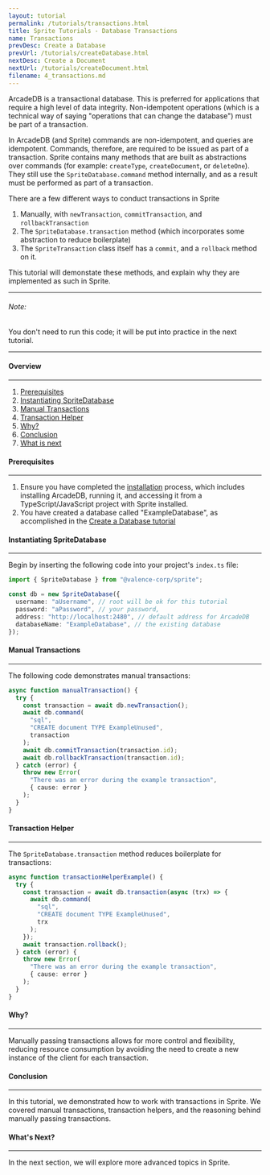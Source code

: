 ```yaml
---
layout: tutorial
permalink: /tutorials/transactions.html
title: Sprite Tutorials - Database Transactions
name: Transactions
prevDesc: Create a Database
prevUrl: /tutorials/createDatabase.html
nextDesc: Create a Document
nextUrl: /tutorials/createDocument.html
filename: 4_transactions.md
---
```


ArcadeDB is a transactional database. This is preferred for applications that require a high level of data integrity. Non-idempotent operations (which is a technical way of saying "operations that can change the database") must be part of a transaction.

In ArcadeDB (and Sprite) commands are non-idempotent, and queries are idempotent. Commands, therefore, are required to be issued as part of a transaction. Sprite contains many methods that are built as abstractions over commands (for example: `createType`, `createDocument`, or `deleteOne`). They still use the `SpriteDatabase.command` method internally, and as a result must be performed as part of a transaction.

There are a few different ways to conduct transactions in Sprite

1. Manually, with `newTransaction`, `commitTransaction`, and `rollbackTransaction`
2. The `SpriteDatabase.transaction` method (which incorporates some abstraction to reduce boilerplate)
3. The `SpriteTransaction` class itself has a `commit`, and a `rollback` method on it.

This tutorial will demonstate these methods, and explain why they are implemented as such in Sprite.

---

###### Note:

You don't need to run this code; it will be put into practice in the next tutorial.

---

#### Overview
---

1. [Prerequisites](#prerequisites)
2. [Instantiating SpriteDatabase](#instantiating)
3. [Manual Transactions](#manual)
4. [Transaction Helper](#help)
5. [Why?](#why)
6. [Conclusion](#conclusion)
7. [What is next](#next)

#### Prerequisites
---

1. Ensure you have completed the [installation](../installation.html) process, which includes installing ArcadeDB, running it, and accessing it from a TypeScript/JavaScript project with Sprite installed.
2. You have created a database called "ExampleDatabase", as accomplished in the [Create a Database tutorial](tutorials/createDatabase.html)

#### Instantiating SpriteDatabase
---

Begin by inserting the following code into your project's `index.ts` file:

```ts
import { SpriteDatabase } from "@valence-corp/sprite";

const db = new SpriteDatabase({
  username: "aUsername", // root will be ok for this tutorial
  password: "aPassword", // your password,
  address: "http://localhost:2480", // default address for ArcadeDB
  databaseName: "ExampleDatabase", // the existing database
});
```

#### Manual Transactions
---

The following code demonstrates manual transactions:

```ts
async function manualTransaction() {
  try {
    const transaction = await db.newTransaction();
    await db.command(
      "sql",
      "CREATE document TYPE ExampleUnused",
      transaction
    );
    await db.commitTransaction(transaction.id);
    await db.rollbackTransaction(transaction.id);
  } catch (error) {
    throw new Error(
      "There was an error during the example transaction",
      { cause: error }
    );
  }
}
```

#### Transaction Helper
---

The `SpriteDatabase.transaction` method reduces boilerplate for transactions:

```ts
async function transactionHelperExample() {
  try {
    const transaction = await db.transaction(async (trx) => {
      await db.command(
        "sql",
        "CREATE document TYPE ExampleUnused",
        trx
      );
    });
    await transaction.rollback();
  } catch (error) {
    throw new Error(
      "There was an error during the example transaction",
      { cause: error }
    );
  }
}
```

#### Why?
---

Manually passing transactions allows for more control and flexibility, reducing resource consumption by avoiding the need to create a new instance of the client for each transaction.

#### Conclusion
---

In this tutorial, we demonstrated how to work with transactions in Sprite. We covered manual transactions, transaction helpers, and the reasoning behind manually passing transactions.

#### What's Next?
---

In the next section, we will explore more advanced topics in Sprite.